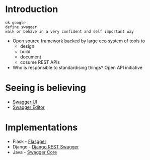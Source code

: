# Introduction

```
ok google
define swagger
walk or behave in a very confident and self important way
```

* Open source framework backed by large eco system of tools to 
    * design
    * build
    * document
    * cosume REST APIs
* Who is responsible to standardising things? Open API initiative

# Seeing is believing

* [Swagger UI](https://petstore.swagger.io/)
* [Swagger Editor](https://editor.swagger.io/)

# Implementations

* Flask - [Flasgger](https://github.com/rochacbruno/flasgger)
* Django - [Django REST Swagger](https://github.com/marcgibbons/django-rest-swagger)
* Java - [Swagger Core](https://github.com/swagger-api/swagger-core/wiki/Swagger-2.X---Getting-started)
